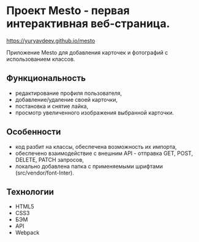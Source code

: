 # Проект Mesto - первая интерактивная веб-страница.    
https://yuryavdeev.github.io/mesto    

Приложение Mesto для добавления карточек и фотографий с использованием классов.

## Функциональность    
- редактирование профиля пользователя,    
- добавление/удаление своей карточки,    
- постановка и снятие лайка,    
- просмотр увеличенного изображения выбранной карточки.    

## Особенности        
- код разбит на классы, обеспечена возможность их импорта,    
- обеспечено взаимодействие с внешним API - отправка GET, POST, DELETE, PATCH запросов,    
- локально добавлена папка с применяемыми шрифтами (src/vendor/font-Inter).

## Технологии        
- HTML5    
- CSS3    
- БЭМ    
- API    
- Webpack    